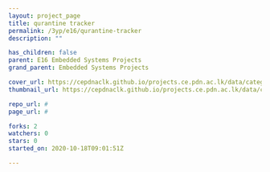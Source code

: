 ```yaml
---
layout: project_page
title: qurantine tracker
permalink: /3yp/e16/qurantine-tracker
description: ""

has_children: false
parent: E16 Embedded Systems Projects
grand_parent: Embedded Systems Projects

cover_url: https://cepdnaclk.github.io/projects.ce.pdn.ac.lk/data/categories/3yp/cover_page.jpg
thumbnail_url: https://cepdnaclk.github.io/projects.ce.pdn.ac.lk/data/categories/3yp/thumbnail.jpg

repo_url: #
page_url: #

forks: 2
watchers: 0
stars: 0
started_on: 2020-10-18T09:01:51Z

---
```

    